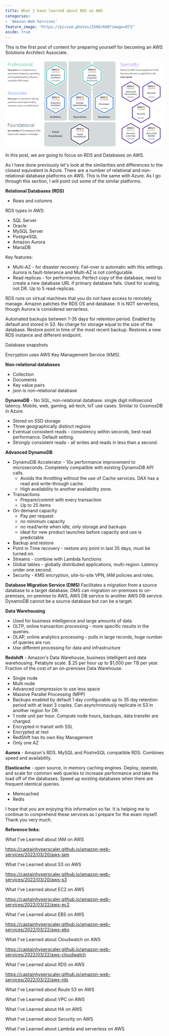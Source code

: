 ```yaml
---
title: What I have learned about RDS on AWS
categories:
- 'Amazon-Web-Services'
feature_image: "https://picsum.photos/2560/600?image=873"
aside: true
---
```


This is the first post of content for preparing yourself for becoming an AWS Solutions Architect Associate.

![](images/../../images/Wordpress-Images/awscerts.png)

In this post, we are going to focus on RDS and Databases on AWS.

As I have done previously let's look at the similarities and differences to the closest equivalent in Azure. There are a number of relational and non-relational database platforms on AWS.  This is the same with Azure.  As I go through this section, I will point out some of the similar platforms.

**Relational Databases (RDS)**
- Rows and columns

RDS types in AWS:
- SQL Server
- Oracle
- MySQL Server
- PostgreSQL
- Amazon Aurora
- MariaDB

Key features:
- Multi-AZ - for disaster recovery. Fail-over is automatic with this settings. Aurora is fault-tolerance and Multi-AZ is not configurable.
- Read replicas - for performance. Perfect copy of the database, need to create a new database URL if primary database fails. Used for scaling, not DR. Up to 5 read-replicas.

RDS runs on virtual machines that you do not have access to remotely manage.
Amazon patches the RDS OS and database.  It is NOT serverless, though Aurora is considered serverless.

Automated backups between 1-35 days for retention period.  Enabled by default and stored in S3.  No charge for storage equal to the size of the database.  Restore point in time of the most recent backup.  Restores a new RDS instance and different endpoint.

Database snapshots

Encryption uses AWS Key Management Service (KMS).

**Non-relational databases**

- Collection
- Documents
- Key value pairs
- json is non-relational database

**DynamoDB** - No SQL, non-relational database. single digit millisecond latency.  Mobile, web, gaming, ad-tech, IoT use cases.  Similar to CosmosDB in Azure.

- Stored on SSD storage
- Three geographically distinct regions
- Eventual consistent reads - consistency within seconds, best read performance. Default setting.
- Strongly consistent reads - all writes and reads in less than a second. 

**Advanced DynamoDB** 
- DynamoDB Accelerator - 10x performance improvement to microseconds.  Completely compatible with existing DynamoDB API calls.
    - Avoids the throttling without the use of Cache services.  DAX has a read and write-through cache.
    - High availability to another availability zone.
- Transactions
    - Prepare/commit with every transaction
    - Up to 25 items
- On-demand capacity
    - Pay per request
    - no minimum capacity
    - no read/write when idle, only storage and backups
    - ideal for new product launches before capacity and use is predictable
- Backup and restore
- Point in Time recovery - restore any point in last 35 days, must be turned on.
- Streams - combine with Lambda functions
- Global tables - globally distributed applications, multi-region. Latency under one second.
- Security - KMS encryption, site-to-site VPN, IAM policies and roles.

**Database Migration Service (DMS)**
Facilitates a migration from a source database to a target database.  DMS can migration on-premises to on-premises, on-premise to AWS, AWS DB service to another AWS DB service.  DynamoDB cannot be a source database but can be a target.

**Data Warehousing**
- Used for business intelligence and large amounts of data
- OLTP, online transaction processing - more specific results in the queries.
- OLAP, online analytics processing - pulls in large records, huge number of queries are run.
- Use different processing for data and infrastructure

**Redshift** - Amazon's Data Warehouse, business intelligent and data warehousing. Petabyte scale. $.25 per hour up to $1,000 per TB per year. Fraction of the cost of an on-premises Data Warehouse.
- Single node
- Multi node
- Advanced compression to use less space
- Massive Parallel Processing (MPP)
- Backups enabled by default 1 day configurable up to 35 day retention period with at least 3 copies. Can asynchronously replicate in S3 in another region for DR.
- 1 node unit per hour.  Compute node hours, backups, data transfer are charged.
- Encrypted in transit with SSL
- Encrypted at rest
- RedShift has its own Key Management
- Only one AZ


**Aurora** - Amazon's RDS. MySQL and PostreSQL compatible RDS.  Combines speed and availability.

**Elasticache** - open source, in memory caching engines.  Deploy, operate, and scale for common web queries to increase performance and take the load off of the databases. Speed up existing databases when there are frequent identical queries.
- Memcached
- Redis




I hope that you are enjoying this information so far.  It is helping me to continue to comprehend these services as I prepare for the exam myself.  Thank you very much.

**Reference links**:

What I've Learned about IAM on AWS

<https://captainhyperscaler.github.io/amazon-web-services/2022/03/20/aws-iam> 

What I've Learned about S3 on AWS

<https://captainhyperscaler.github.io/amazon-web-services/2022/03/20/aws-s3> 

What I've Learned about EC2 on AWS

<https://captainhyperscaler.github.io/amazon-web-services/2022/03/22/aws-ec2> 

What I've Learned about EBS on AWS

<https://captainhyperscaler.github.io/amazon-web-services/2022/03/22/aws-ebs> 

What I've Learned about Cloudwatch on AWS

<https://captainhyperscaler.github.io/amazon-web-services/2022/03/22/aws-cloudwatch>

What I've Learned about RDS on AWS

<https://captainhyperscaler.github.io/amazon-web-services/2022/03/22/aws-rds>

What I've Learned about Route 53 on AWS

What I've Learned about VPC on AWS

What I've Learned about HA on AWS

What I've Learned about Security on AWS

What I've Learned about Lambda and serverless on AWS


